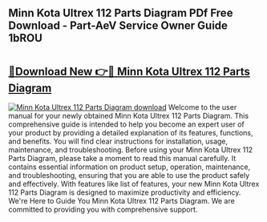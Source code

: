 ## Minn Kota Ultrex 112 Parts Diagram PDf Free Download - Part-AeV Service Owner Guide 1bROU

# <h2><a href="http://dfsy28.blite.top/?on=Minn+Kota+Ultrex+112+Parts+Diagram">🔗Download New 👉🔴 Minn Kota Ultrex 112 Parts Diagram</a></h2>

[![Minn Kota Ultrex 112 Parts Diagram download](https://i.imgur.com/lujVjoI.png)](http://dfsy28.blite.top/?on=Minn+Kota+Ultrex+112+Parts+Diagram)
Welcome to the user manual for your newly obtained Minn Kota Ultrex 112 Parts Diagram. This comprehensive guide is intended to help you become an expert user of your product by providing a detailed explanation of its features, functions, and benefits. You will find clear instructions for installation, usage, maintenance, and troubleshooting. Before using your Minn Kota Ultrex 112 Parts Diagram, please take a moment to read this manual carefully. It contains essential information on product setup, operation, maintenance, and troubleshooting, ensuring that you are able to use the product safely and effectively. With features like list of features, your new Minn Kota Ultrex 112 Parts Diagram is designed to maximize productivity and efficiency. We're Here to Guide You Minn Kota Ultrex 112 Parts Diagram. We are committed to providing you with comprehensive support.
